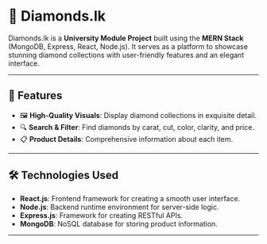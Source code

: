 # 💎 Diamonds.lk  

Diamonds.lk is a **University Module Project** built using the **MERN Stack** (MongoDB, Express, React, Node.js). It serves as a platform to showcase stunning diamond collections with user-friendly features and an elegant interface.  

---

## 🌟 Features  
- 🖼️ **High-Quality Visuals**: Display diamond collections in exquisite detail.  
- 🔍 **Search & Filter**: Find diamonds by carat, cut, color, clarity, and price.  
- 📋 **Product Details**: Comprehensive information about each item.  


---

## 🛠️ Technologies Used  
- **React.js**: Frontend framework for creating a smooth user interface.  
- **Node.js**: Backend runtime environment for server-side logic.  
- **Express.js**: Framework for creating RESTful APIs.  
- **MongoDB**: NoSQL database for storing product information.  

---
